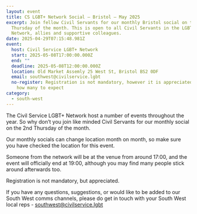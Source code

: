 ```yaml
---
layout: event
title: CS LGBT+ Network Social – Bristol – May 2025
excerpt: Join fellow Civil Servants for our monthly Bristol social on the 2nd
  Thursday of the month. This is open to all Civil Servants in the LGBT+
  Network, allies and supportive colleagues.
date: 2025-04-29T07:15:48.981Z
event:
  host: Civil Service LGBT+ Network
  start: 2025-05-08T17:00:00.000Z
  end: ""
  deadline: 2025-05-08T12:00:00.000Z
  location: Old Market Assemly 25 West St, Bristol BS2 0DF
  email: southwest@civilservice.lgbt
  no-register: Registration is not mandatory, however it is appreciated so we know
    how many to expect
category:
  - south-west
---
```

The Civil Service LGBT+ Network host a number of events throughout the year. So why don’t you join like minded Civil Servants for our monthly social on the 2nd Thursday of the month.

Our monthly socials can change location month on month, so make sure you have checked the location for this event.

Someone from the network will be at the venue from around 17:00, and the event will officially end at 19:00, although you may find many people stick around afterwards too.

Registration is not mandatory, but appreciated.

If you have any questions, suggestions, or would like to be added to our South West comms channels, please do get in touch with your South West local reps - [southwest@civilservice.lgbt](mailto:southwest@civilservice.lgbt)
